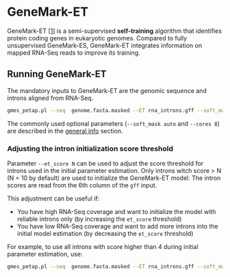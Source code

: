 # GeneMark-ET

GeneMark-ET [[1](https://academic.oup.com/nar/article/42/15/e119/2434516)] is a semi-supervised **self-training** algorithm that identifies protein coding genes in eukaryotic genomes. Compared to fully unsupervised GeneMark-ES, GeneMark-ET integrates information on mapped RNA-Seq reads to improve its training.

## Running GeneMark-ET

The mandatory inputs to GeneMark-ET are the genomic sequence and introns aligned from RNA-Seq.

```bash
gmes_petap.pl --seq  genome.fasta.masked --ET rna_introns.gff --soft_mask auto --cores 8
```

The commonly used optional parameters (`--soft_mask auto` and `--cores 8`) are described in the [general info](usage/general.md) section.

### Adjusting the intron initialization score threshold

Parameter `--et_score N` can be used to adjust the score threshold for introns used in the initial parameter estimation. Only introns witch score > N (N = 10 by default) are used to initialize the GeneMark-ET model. The intron scores are read from the 6th column of the `gff` input.

This adjustment can be useful if:
* You have high RNA-Seq coverage and want to initialize the model with reliable introns only (by increasing the `et_score` threshold)
* You have low RNA-Seq coverage and want to add more introns into the initial model estimation (by decreasing the `et_score` threshold)

For example, to use all introns with score higher than 4 during initial parameter estimation, use:

```bash
gmes_petap.pl --seq  genome.fasta.masked --ET rna_introns.gff --soft_mask auto --cores 8 --et_score 4
```
